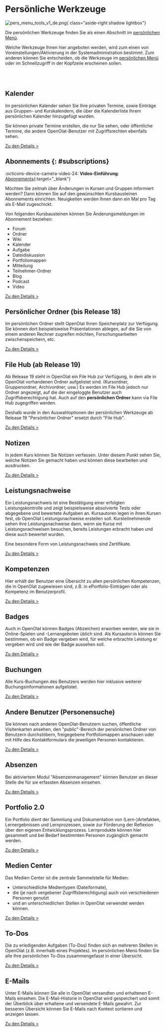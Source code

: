# Persönliche Werkzeuge

![pers_menu_tools_v1_de.png](assets/pers_menu_tools_v1_de.png){ class="aside-right shadow lightbox"}

Die persönlichen Werkzeuge finden Sie als einen Abschnitt im [persönlichen Menü](../personal_menu/index.de.md).

Welche Werkzeuge Ihnen hier angeboten werden, wird zum einen von Voreinstellungen/Aktivierung in der Systemadministration bestimmt. Zum anderen können Sie entscheiden, ob die Werkzeuge im [persönlichen Menü](../index.de.md) oder im Schnellzugriff in der Kopfzeile erscheinen sollen.

<br>
<br>


##  Kalender

Im persönlichen Kalender sehen Sie Ihre privaten Termine, sowie Einträge aus Gruppen- und Kurskalendern, die über die Kalenderliste Ihrem persönlichen Kalender hinzugefügt wurden.

Sie können private Termine erstellen, die nur Sie sehen, oder öffentliche Termine, die andere OpenOlat-Benutzer mit Zugriffsrechten ebenfalls sehen.

[Zu den Details >](Calendar.de.md) 


##  Abonnements {: #subscriptions}

:octicons-device-camera-video-24: **Video-Einführung**: [Abonnements](<https://www.youtube.com/embed/h9gOqt7TR7Q>){:target="_blank”}

Möchten Sie zeitnah über Änderungen in Kursen und Gruppen informiert werden? Dann können Sie auf den gewünschten Kursbausteinen Abonnements einrichten. Neuigkeiten werden Ihnen dann ein Mal pro Tag als E-Mail zugeschickt.

Von folgenden Kursbausteinen können Sie Änderungsmeldungen im Abonnement beziehen: 

  * Forum 
  * Ordner 
  * Wiki 
  * Kalender
  * Aufgabe
  * Dateidiskussion
  * Portfoliomappen
  * Mitteilung
  * Teilnehmer-Ordner
  * Blog
  * Podcast
  * Video 

[Zu den Details >](Subscriptions.de.md)


##  Persönlicher Ordner (bis Release 18)

Im persönlichen Ordner stellt OpenOlat Ihnen Speicherplatz zur Verfügung. Sie können dort beispielsweise Präsentationen ablegen, auf die Sie von einem anderen Rechner zugreifen möchten, Forschungsarbeiten zwischenspeichern, etc.

[Zu den Details >](Personal_folders.de.md)


##  File Hub (ab Release 19)

Ab Release 19 steht in OpenOlat ein File Hub zur Verfügung, in dem alle in OpenOlat vorhandenen Ordner aufgelistet sind. (Kursordner, Gruppenordner, Archivordner, usw.) Es werden im File Hub jedoch nur Ordner angezeigt, auf die der eingeloggte Benutzer auch Zugriffsberechtigung hat. Auch auf den **persönlichen Ordner** kann via File Hub zugegriffen werden.

Deshalb wurde in den Auswahloptionen der persönlichen Werkzeuge ab Release 19 "Persönlicher Ordner" ersetzt durch "File Hub".

[Zu den Details >](File_Hub.de.md)


## Notizen

In jedem Kurs können Sie Notizen verfassen. Unter diesem Punkt sehen Sie, welche Notizen Sie gemacht haben und können diese bearbeiten und ausdrucken.

[Zu den Details >](Notes.de.md)


##  Leistungsnachweise

Ein Leistungsnachweis ist eine Bestätigung einer erfolgten Leistungskontrolle und zeigt beispielsweise absolvierte Tests oder abgegebene und bewertete Aufgaben an. Kursautoren legen in ihren Kursen fest, ob OpenOlat Leistungsnachweise erstellen soll. Kursteilnehmende sehen ihre Leistungsnachweise dann, wenn sie Kurse mit Leistungsnachweisen besuchen, bereits Leistungen erbracht haben und diese auch bewertet wurden. 

Eine besondere Form von Leistungsnachweis sind Zertifikate.

[Zu den Details >](Evidence_of_Achievements.de.md)


## Kompetenzen

Hier erhält der Benutzer eine Übersicht zu allen persönlichen Kompetenzen, die in OpenOlat zugewiesen sind, z.B. in ePortfolio-Einträgen oder als Kompetenz im Benutzerprofil.

[Zu den Details >](Competences.de.md)


## Badges

Auch in OpenOlat können Badges (Abzeichen) erworben werden, wie sie in Online-Spielen und -Lernangeboten üblich sind. Als Kursautor:in können Sie bestimmen, ob ein Badge vergeben wird, für welche erbrachte Leistung er vergeben wird und wie der Badge aussehen soll.

[Zu den Details >](../personal_menu/OpenBadges.de.md)


## Buchungen

Alle Kurs-Buchungen des Benutzers werden hier inklusive weiterer Buchungsinformationen aufgelistet.

[Zu den Details >](Bookings.de.md)


##  Andere Benutzer (Personensuche)

Sie können nach anderen OpenOlat-Benutzern suchen, öffentliche Visitenkarten ansehen, den "public"-Bereich der persönlichen Ordner von Benutzern durchstöbern, freigegebene Portfoliomappen anschauen oder mit Hilfe des Kontaktformulars die jeweiligen Personen kontaktieren.

[Zu den Details >](Other_users.de.md)


## Absenzen

Bei aktiviertem Modul "Absenzenmanagement" können Benutzer an dieser Stelle die für sie erfassten Absenzen einsehen.

[Zu den Details >](Absences.de.md)


##  Portfolio 2.0

Ein Portfolio dient der Sammlung und Dokumentation von (Lern-)Artefakten, Lernergebnissen und Lernprozessen, sowie zur Förderung der Reflexion über den eigenen Entwicklungsprozess. Lernprodukte können hier gesammelt und bei Bedarf bestimmten Personen zugänglich gemacht werden.

[Zu den Details >](Portfolio.de.md)


##  Medien Center

Das Medien Center ist die zentrale Sammelstelle für Medien:

* Unterschiedliche Medientypen (Dateiformate), 
* die (je nach vergebener Zugriffsberechtigung) auch von verschiedenen Personen genutzt
* und an unterschiedlichen Stellen in OpenOlat verwendet werden können.

[Zu den Details >](Media_Center.de.md)


##  To-Dos

Die zu erledigenden Aufgaben (To-Dos) finden sich an mehreren Stellen in OpenOlat (z.B. innerhalb eines Projektes). Im persönlichen Menü finden Sie alle Ihre persönlichen To-Dos zusammengefasst in einer Übersicht.

[Zu den Details >](To-Dos.de.md)


##  E-Mails

Unter E-Mails können Sie alle in OpenOlat versandten und erhaltenen E-Mails einsehen. Die E-Mail-Historie in OpenOlat wird gespeichert und somit der Überblick über erhaltene und versendete E-Mails gewahrt. Zur besseren Übersicht können Sie E-Mails nach Kontext sortieren und anzeigen lassen.

[Zu den Details >](E-Mail.de.md)


